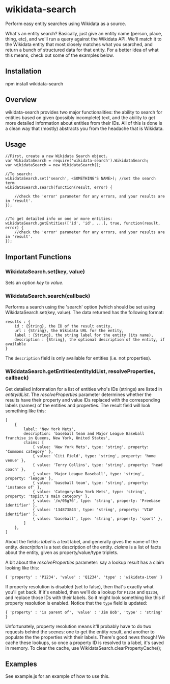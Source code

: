 wikidata-search
===============

Perform easy entity searches using Wikidata as a source.

What's an entity search? Basically, just give an entity name (person, place, thing, etc), and 
we'll run a query against the Wikidata API. We'll match it to the Wikidata entity that most 
closely matches what you searched, and return a bunch of structured data for that entity. For a
better idea of what this means, check out some of the examples below.


## Installation

  npm install wikidata-search
  
 
## Overview

wikidata-search provides two major functionalities: the ability to search for entities based on 
given (possibly incomplete) text, and the ability to get more detailed information about entities 
from their IDs. All of this is done is a clean way that (mostly) abstracts you from the headache
that is Wikidata. 

## Usage 

    //First, create a new Wikidata Search object.
    var WikidataSearch = require('wikidata-search').WikidataSearch;
    var wikidataSearch = new WikidataSearch();
    
    //To search:
    wikidataSearch.set('search', <SOMETHING'S NAME>); //set the search term
    wikidataSearch.search(function(result, error) {
   
        //check the 'error' parameter for any errors, and your results are in 'result'.
    });
    
    
    //To get detailed info on one or more entities:
    wikidataSearch.getEntities(['id', 'id', ...], true, function(result, error) {
        //check the 'error' parameter for any errors, and your results are in 'result'.
    });
    
    
## Important Functions


### WikidataSearch.set(key, value) 

Sets an option *key* to *value*.
    
### WikidataSearch.search(callback) 

Performs a search using the 'search' option (which should be set using 
WikidataSearch.set(key, value). The data returned has the following format:

    results : {   
        id : {String}, the ID of the result entity,
        url : {String}, the Wikidata URL for the entity,
        label : {String}, the string label for the entity (its name),
        description : {String}, the optional description of the entity, if available
    }
    
The `description` field is only available for entities (i.e. not properties).

### WikidataSearch.getEntities(entityIdList, resolveProperties, callback) 
    
Get detailed information for a list of entities who's IDs (strings) are listed in *entityIdList*.
The *resolveProperties* parameter determines whether the results have their property and value IDs
replaced with the corresponding labels (names) of the entities and properties. The result field will
look something like this:

    [ 
        { 
            label: 'New York Mets',
            description: 'baseball team and Major League Baseball franchise in Queens, New York, United States',
            claims: [ 
                { value: 'New York Mets', type: 'string', property: 'Commons category' },
                { value: 'Citi Field', type: 'string', property: 'home venue' },
                { value: 'Terry Collins', type: 'string', property: 'head coach' },
                { value: 'Major League Baseball', type: 'string', property: 'league' },
                { value: 'baseball team', type: 'string', property: 'instance of' },
                { value: 'Category:New York Mets', type: 'string', property: 'topic\'s main category' },
                { value: '/m/05g76', type: 'string', property: 'Freebase identifier' },
                { value: '134873843', type: 'string', property: 'VIAF identifier' },
                { value: 'baseball', type: 'string', property: 'sport' },
            ] 
        },
    ]
    
About the fields: *label* is a text label, and generally gives the name of the entity. *description*
is a text description of the entity. *claims* is a list of facts about the entity, given as 
property/value/type triplets.



A bit about the *resolveProperties* parameter: say a lookup result has a claim looking like this: 

    { 'property' : 'P1234', 'value' : 'Q1234', 'type' : 'wikidata-item' }
    
If property resolution is disabled (set to false), then that's exactly what you'll get back. If it's 
enabled, then we'll do a lookup for `P1234` and `Q1234`, and replace those IDs with their labels. So
it might look something like this if property resolution is enabled. Notice that the `type` field is
updated:

    { 'property' : 'is parent of', 'value' : 'Jim Bob', 'type' : 'string' }
    
Unfortunately, property resolution means it'll probably have to do two requests behind the scenes: one
to get the entity result, and another to populate the the properties with their labels. There's 
good news though! We cache these lookups, so once a property ID is resolved to a label, it's saved 
in memory. To clear the cache, use WikidataSearch.clearPropertyCache();
    
    
## Examples

See example.js for an example of how to use this.